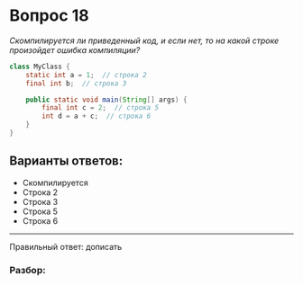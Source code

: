 # Вопрос 18
_Скомпилируется ли приведенный код, и если нет, то на какой строке произойдет ошибка компиляции?_

```java
class MyClass {
    static int a = 1;  // строка 2
    final int b;  // строка 3

    public static void main(String[] args) {
        final int c = 2;  // строка 5
        int d = a + c;  // строка 6
    }
}
```

## Варианты ответов:

- Скомпилируется
- Строка 2
- Строка 3
- Строка 5
- Строка 6

___

Правильный ответ: дописать

### Разбор: